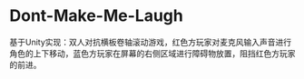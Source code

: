 # Dont-Make-Me-Laugh
基于Unity实现：双人对抗横板卷轴滚动游戏，红色方玩家对麦克风输入声音进行角色的上下移动，蓝色方玩家在屏幕的右侧区域进行障碍物放置，阻挡红色方玩家的前进。
